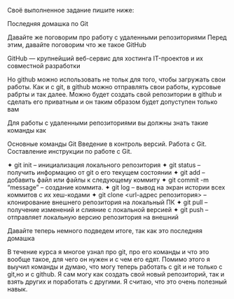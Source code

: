 
Своё выполненное задание пишите ниже:

Последняя домашка по Git

Давайте же поговорим про работу с удаленными репозиториями
Перед этим, давайте поговорим что же такое GitHub

GitHub — крупнейший веб-сервис для хостинга IT-проектов и их совместной разработки

Но github можно использовать не тольк для того, чтобы загружать свои работы. Как и с git, в github можно отправлять свои работы, курсовые рабрты и так далее. Можно будет создать свой репозитории в github и сделать его приватным и он таким образом будет допуступен только вам

Для работы с удаленными репозиториями вы должны знать такие команды как


Основные команды Git
Введение в контроль версий. Работа с Git. Составление инструкции по работе с Git.

✦ git init – инициализация локального репозитория
✦ git status – получить информацию от git о его текущем состоянии
✦ git add – добавить файл или файлы к следующему коммиту
✦ git commit -m “message” – создание коммита.
✦ git log – вывод на экран истории всех коммитов с их хеш-кодами
✦ git clone <url-адрес репозитория> – клонирование внешнего репозитория на
локальный ПК
✦ git pull – получение изменений и слияние с локальной версией
✦ git push – отправляет локальную версию репозитория на внешний


Давайте теперь немного подведем итоге, так как это последняя домашка

В течение курса я многое узнал про git, про его команды и что это вообще такое, для чего он нужен и с чем его едят.
Помимо этого я выучил команды и думаю, что могу теперь работать с git и не только с git,но и с github. Я сам могу как создать свой новый репозиторий, так и взять других и поработать с другими. Я считаю, что это очень полезный навык.